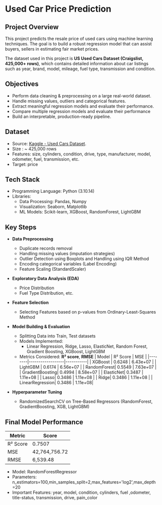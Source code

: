 # Used Car Price Prediction

## Project Overview
This project predicts the resale price of used cars using machine learning techniques. The goal is to build a robust regression model that can assist buyers, sellers in estimating fair market prices.

The dataset used in this project is **US Used Cars Dataset (Craigslist, 425,000+ rows)**, which contains detailed information about car listings such as year, brand, model, mileage, fuel type, transmission and condition.

## Objectives
* Perform data cleaning & preprocessing on a large real-world dataset.
* Handle missing values, outliers and categorical features.
* Extract meaningful regression models and evaluate their performance.
* Compare multiple regression models and evaluate their performance
* Build an interpretable, production-ready pipeline.

## Dataset
* Source: [Kaggle - Used Cars Dataset](https://www.kaggle.com/datasets/austinreese/craigslist-carstrucks-data/data).
* Size : ~ 425,000 rows
* Features: size, cylinders, condition, drive, type, manufacturer, model, odometer, fuel, transmission, etc.
* Target: price

## Tech Stack
* Programming Language: Python (3.10.14)
* Libraries:
  *  Data Processing: Pandas, Numpy
  *  Visualization: Seaborn, Matplotlib
  *  ML Models: Scikit-learn, XGBoost, RandomForest, LightGBM

## Key Steps  

- **Data Preprocessing**  
  - Duplicate records removal  
  - Handling missing values (imputation strategies)  
  - Outlier Detection using Boxplots and Handling using IQR Method  
  - Encoding categorical variables (Label Encoding)  
  - Feature Scaling (StandardScaler)  

- **Exploratory Data Analysis (EDA)**  
  - Price Distribution  
  - Fuel Type Distribution, etc.  

- **Feature Selection**  
  - Selecting Features based on p-values from Ordinary-Least-Squares Method  

- **Model Building & Evaluation**  
  - Splitting Data into Train, Test datasets  
  - Models Implemented:
    - Linear Regression, Ridge, Lasso, ElasticNet, Random Forest, Gradient Boosting, XGBoost, LightGBM  
  - Metrics Considered: **R² score**, **RMSE**
    | Model | R² Score | MSE |
|--------|------------------|-----------|
|   XGBoost | 0.6248 | 6.43e+07 |
|   LightGBM | 0.6174 | 6.56e+07 |
|   RandomForest| 0.5549 | 7.63e+07 |
|   GradientBoosting| 0.4994 | 8.58e+07 |
|   ElasticNet| 0.3487 | 1.11e+08 |
|   Lasso| 0.3486 | 1.11e+08 |
|   Ridge| 0.3486 | 1.11e+08 |
|   LinearRegression| 0.3486 | 1.11e+08|

- **Hyperparameter Tuning**  
  - RandomizedSearchCV on Tree-Based Regressors (RandomForest, GradientBoosting, XGB, LightGBM)
 
## Final Model Performance  
| Metric | Score |
|--------|------------------|
| R² Score | 0.7507 |
| MSE | 42,764,756.72 |
| RMSE | 6,539.48 |
- Model: RandomForestRegressor
- Parameters: n_estimators=100,min_samples_split=2,max_features='log2',max_depth=20
- Important Features: year, model, condition, cylinders, fuel ,odometer, title-status, transmission, drive, pain_color
       
